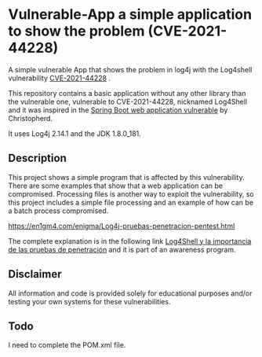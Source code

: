 # Vulnerable-App a simple application to show the problem (CVE-2021-44228)
A simple vulnerable App that shows the problem in log4j with the Log4shell vulnerability [CVE-2021-44228](https://www.cisa.gov/uscert/apache-log4j-vulnerability-guidance) .

This repository contains a basic application without any other library than the vulnerable one, vulnerable  to CVE-2021-44228, nicknamed Log4Shell and it was inspired in the [Spring Boot web application vulnerable](https://github.com/christophetd/log4shell-vulnerable-app.git) by Christopherd.

It uses Log4j 2.14.1  and the JDK 1.8.0_181.



## Description

This project  shows a  simple program that is affected by this vulnerability. There are some examples that show that a web application can be compromised. Processing files is another way to exploit the vulnerability, so this project includes a simple file processing and an example of how can be a batch process compromised.


https://en1gm4.com/enigma/Log4j-pruebas-penetracion-pentest.html

The complete explanation is in the following link   [Log4Shell y la importancia de las pruebas de penetración](https://en1gm4.com/enigma/Log4j-pruebas-penetracion-pentest.html) and it is part of an awareness program. 



## Disclaimer

All information and code is provided solely for educational purposes and/or testing your own systems for these vulnerabilities.

## Todo


I need to complete the POM.xml file.









